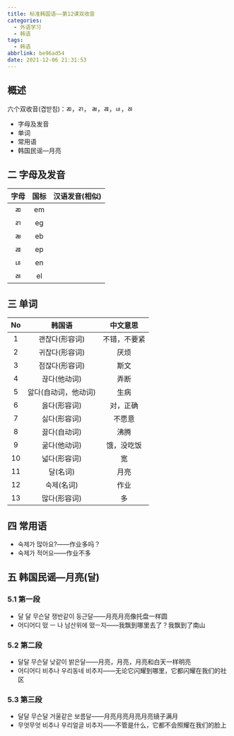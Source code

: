 ```yaml
---
title: 标准韩国语——第12课双收音
categories:
  - 外语学习
  - 韩语
tags:
  - 韩语
abbrlink: be96ad54
date: 2021-12-06 21:31:53
---
```

## 概述

六个双收音(겹받침)：ㄻ，ㄺ， ㄼ，ㄿ，ㄶ，ㅀ 

* 字母及发音
* 单词
* 常用语
* 韩国民谣—月亮

<!--more-->

## 二 字母及发音

| 字母 | 国标 | 汉语发音(相似) |
| :--: | :--: | :------------: |
|  ㄻ  |  em  |                |
|  ㄺ  |  eg  |                |
|  ㄼ  |  eb  |                |
|  ㄿ  |  ep  |                |
|  ㄶ  |  en  |                |
|  ㅀ  |  el  |                |

## 三 单词

|  No  |        韩国语        |   中文意思   |
| :--: | :------------------: | :----------: |
|  1   |    괜찮다(形容词)    | 不错，不要紧 |
|  2   |    귀찮다(形容词)    |     厌烦     |
|  3   |    점잖다(形容词)    |     斯文     |
|  4   |     끊다(他动词)     |     弄断     |
|  5   | 앓다(自动词，他动词) |     生病     |
|  6   |     옳다(形容词)     |   对，正确   |
|  7   |     싫다(形容词)     |    不愿意    |
|  8   |     끓다(自动词)     |     沸腾     |
|  9   |     굶다(他动词)     |  饿，没吃饭  |
|  10  |     넓다(形容词)     |      宽      |
|  11  |       달(名词)       |     月亮     |
|  12  |      숙제(名词)      |     作业     |
|  13  |     많다(形容词)     |      多      |

## 四 常用语

* 숙제가 많아요?——作业多吗？
* 숙제가 적어요——作业不多

## 五 韩国民谣—月亮(달)

### 5.1 第一段

* 달 달 무슨달 쟁반같이 둥근달——月亮月亮像托盘一样圆
* 어디어디 떴 ㅡ 나 남산위에 떴ㅡ지——我飘到哪里去了？我飘到了南山

### 5.2 第二段

* 달달 무슨달 낮같이 밝은달——月亮，月亮，月亮和白天一样明亮
* 어디어디 비추나 우리동네 비추지——无论它闪耀到哪里，它都闪耀在我们的社区

### 5.3 第三段

* 달달 무슨달 거울같은 보름달——月亮月亮月亮月亮镜子满月
* 무엇무엇 비추나 우리얼글 비추지——不管是什么，它都不会照耀在我们的脸上

